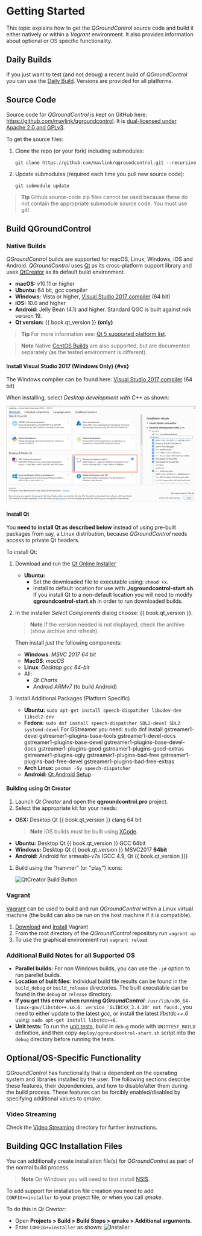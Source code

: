 # Getting Started

This topic explains how to get the *QGroundControl* source code and build it either natively or within a *Vagrant* environment. 
It also provides information about optional or OS specific functionality.

## Daily Builds

If you just want to test (and not debug) a recent build of *QGroundControl* you can use the [Daily Build](https://docs.qgroundcontrol.com/en/releases/daily_builds.html). Versions are provided for all platforms. 

## Source Code

Source code for *QGroundControl* is kept on GitHub here: https://github.com/mavlink/qgroundcontrol.
It is [dual-licensed under Apache 2.0 and GPLv3](https://github.com/mavlink/qgroundcontrol/blob/master/COPYING.md).

To get the source files:
1. Clone the repo (or your fork) including submodules:
   ```
   git clone https://github.com/mavlink/qgroundcontrol.git --recursive
   ```
2. Update submodules (required each time you pull new source code):
   ```
   git submodule update
   ```

> **Tip** Github source-code zip files cannot be used because these do not contain the appropriate submodule source code. You must use git!


## Build QGroundControl

### Native Builds

*QGroundControl* builds are supported for macOS, Linux, Windows, iOS and Android. *QGroundControl* uses [Qt](http://www.qt.io) as its cross-platform support library and uses [QtCreator](http://doc.qt.io/qtcreator/index.html) as its default build environment.

- **macOS:** v10.11 or higher
- **Ubuntu:** 64 bit, gcc compiler
- **Windows:** Vista or higher, [Visual Studio 2017 compiler](#vs) (64 bit)
- **iOS:** 10.0 and higher
- **Android:** Jelly Bean (4.1) and higher. Standard QGC is built against ndk version 19.
- **Qt version:** {{ book.qt_version }} **(only)** <!-- NOTE {{ book.qt_version }} is set in the variables section of gitbook file https://github.com/mavlink/qgc-dev-guide/blob/master/book.json -->

> **Tip** For more information see: [Qt 5 supported platform list](http://doc.qt.io/qt-5/supported-platforms.html).

<span></span>
> **Note** Native [CentOS Builds](../getting_started/CentOS.md) are also supported, but are documented separately (as the tested environment is different).

#### Install Visual Studio 2017 (Windows Only) {#vs}

The Windows compiler can be found here: [Visual Studio 2017 compiler](https://visualstudio.microsoft.com/vs/older-downloads/) (64 bit)

When installing, select *Desktop development with C++* as shown:

![Visual Studio 2017 - Select Desktop Environment with C++](../../assets/getting_started/visual_studio_select_features.png)


#### Install Qt

You **need to install Qt as described below** instead of using pre-built packages from say, a Linux distribution, because *QGroundControl* needs access to private Qt headers.

To install Qt:

1. Download and run the [Qt Online Installer](http://www.qt.io/download-open-source)
   - **Ubuntu:** 
     - Set the downloaded file to executable using: `chmod +x`. 
     - Install to default location for use with **./qgroundcontrol-start.sh.** If you install Qt to a non-default location you will need to modify **qgroundcontrol-start.sh** in order to run downloaded builds.
1. In the installer *Select Components* dialog choose: {{ book.qt_version }}.
   
   > **Note** If the version needed is not displayed, check the archive (show archive and refresh).
   
   Then install just the following components: 
   - **Windows**: *MSVC 2017 64 bit*
   - **MacOS**: *macOS*
   - **Linux**: *Desktop gcc 64-bit*
   - All:
     - *Qt Charts* <!-- and *Qt Remote Objects (TP)* -->
     - *Android ARMv7* (to build Android)
1. Install Additional Packages (Platform Specific)
   - **Ubuntu:** `sudo apt-get install speech-dispatcher libudev-dev libsdl2-dev`
   - **Fedora:** `sudo dnf install speech-dispatcher SDL2-devel SDL2 systemd-devel`
     For GStreamer you need: sudo dnf install gstreamer1-devel gstreamer1-plugins-base-tools gstreamer1-devel-docs gstreamer1-plugins-base-devel gstreamer1-plugins-base-devel-docs gstreamer1-plugins-good gstreamer1-plugins-good-extras gstreamer1-plugins-ugly  gstreamer1-plugins-bad-free gstreamer1-plugins-bad-free-devel gstreamer1-plugins-bad-free-extras
   - **Arch Linux:** `pacman -Sy speech-dispatcher`
   - **Android:** [Qt Android Setup](http://doc.qt.io/qt-5/androidgs.html)

#### Building using Qt Creator

1. Launch *Qt Creator* and open the **qgroundcontrol.pro** project.
1. Select the appropriate kit for your needs:
  - **OSX:** Desktop Qt {{ book.qt_version }} clang 64 bit
    > **Note** iOS builds must be built using [XCode](http://doc.qt.io/qt-5/ios-support.html).
  - **Ubuntu:** Desktop Qt {{ book.qt_version }} GCC 64bit
  - **Windows:** Desktop Qt {{ book.qt_version }} MSVC2017 **64bit**
  - **Android:** Android for armeabi-v7a (GCC 4.9, Qt {{ book.qt_version }})
1. Build using the "hammer" (or "play") icons:
   
   ![QtCreator Build Button](../../assets/getting_started/qt_creator_build_qgc.png)


### Vagrant

[Vagrant](https://www.vagrantup.com/) can be used to build and run *QGroundControl* within a Linux virtual machine (the build can also be run on the host machine if it is compatible).

1. [Download](https://www.vagrantup.com/downloads.html) and [Install](https://www.vagrantup.com/docs/getting-started/) Vagrant
1. From the root directory of the *QGroundControl* repository run `vagrant up`
1. To use the graphical environment run `vagrant reload`

### Additional Build Notes for all Supported OS

* **Parallel builds:** For non Windows builds, you can use the `-j#` option to run parellel builds.
* **Location of built files:** Individual build file results can be found in the `build_debug` or `build_release` directories. The built executable can be found in the `debug` or `release` directory.
* **If you get this error when running _QGroundControl_**: `/usr/lib/x86_64-linux-gnu/libstdc++.so.6: version 'GLIBCXX_3.4.20' not found.`, you need to either update to the latest *gcc*, or install the latest *libstdc++.6* using: `sudo apt-get install libstdc++6`.
* **Unit tests:** To run the [unit tests](../contribute/unit_tests.md), build in `debug` mode with `UNITTEST_BUILD` definition, and then copy `deploy/qgroundcontrol-start.sh` script into the `debug` directory before running the tests.


## Optional/OS-Specific Functionality

*QGroundControl* has functionality that is dependent on the operating system and libraries installed by the user. The following sections describe these features, their dependencies, and how to disable/alter them during the build process. These features can be forcibly enabled/disabled by specifying additional values to qmake. 

### Video Streaming

Check the [Video Streaming](https://github.com/mavlink/qgroundcontrol/blob/master/src/VideoReceiver/README.md) directory for further instructions.

## Building QGC Installation Files

You can additionally create installation file(s) for *QGroundControl* as part of the normal build process.

> **Note** On Windows you will need to first install [NSIS](https://sourceforge.net/projects/nsis/).

To add support for installation file creation you need to add `CONFIG+=installer` to your project file, or when you call *qmake*.

To do this in *Qt Creator*:
- Open **Projects > Build > Build Steps > qmake > Additional arguments**.
- Enter `CONFIG+=installer` as shown:
  ![Installer](../../assets/getting_started/qt_project_installer.png)

